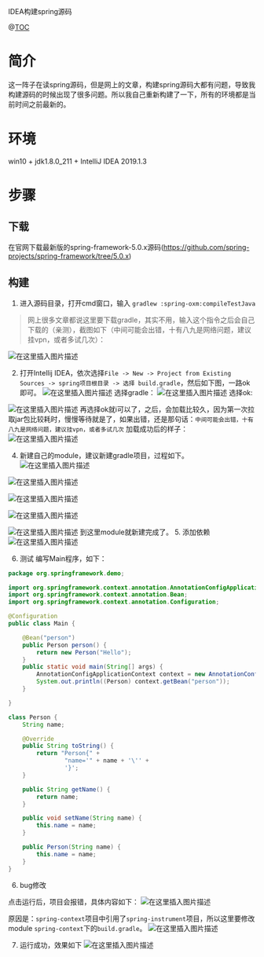 IDEA构建spring源码

@[TOC](WIN10下使用IDEA构建spring源码图文教程，亲测有效)
# 简介
这一阵子在读spring源码，但是网上的文章，构建spring源码大都有问题，导致我构建源码的时候出现了很多问题。所以我自己重新构建了一下，所有的环境都是当前时间之前最新的。

# 环境
win10 + jdk1.8.0_211 + IntelliJ IDEA 2019.1.3

# 步骤

## 下载
在官网下载最新版的spring-framework-5.0.x源码(https://github.com/spring-projects/spring-framework/tree/5.0.x)

## 构建

1. 进入源码目录，打开cmd窗口，输入 ```gradlew :spring-oxm:compileTestJava```
> 网上很多文章都说这里要下载gradle，其实不用，输入这个指令之后会自己下载的（亲测），截图如下（中间可能会出错，十有八九是网络问题，建议挂vpn，或者多试几次）：

![在这里插入图片描述](https://img-blog.csdnimg.cn/20190628225649272.png?x-oss-process=image/watermark,type_ZmFuZ3poZW5naGVpdGk,shadow_10,text_aHR0cHM6Ly9ibG9nLmNzZG4ubmV0L3FxXzM3OTc4MTMw,size_16,color_FFFFFF,t_70)

2. 打开Intellij IDEA，依次选择```File -> New -> Project from Existing Sources -> spring项目根目录 -> 选择 build.gradle```，然后如下图，一路ok即可。
![在这里插入图片描述](https://img-blog.csdnimg.cn/20190628225809975.png?x-oss-process=image/watermark,type_ZmFuZ3poZW5naGVpdGk,shadow_10,text_aHR0cHM6Ly9ibG9nLmNzZG4ubmV0L3FxXzM3OTc4MTMw,size_16,color_FFFFFF,t_70)
选择gradle：
![在这里插入图片描述](https://img-blog.csdnimg.cn/20190628225933176.jpg?x-oss-process=image/watermark,type_ZmFuZ3poZW5naGVpdGk,shadow_10,text_aHR0cHM6Ly9ibG9nLmNzZG4ubmV0L3FxXzM3OTc4MTMw,size_16,color_FFFFFF,t_70)
选择ok:

![在这里插入图片描述](https://img-blog.csdnimg.cn/20190628230421309.jpg?x-oss-process=image/watermark,type_ZmFuZ3poZW5naGVpdGk,shadow_10,text_aHR0cHM6Ly9ibG9nLmNzZG4ubmV0L3FxXzM3OTc4MTMw,size_16,color_FFFFFF,t_70)
再选择ok就i可以了，之后，会加载比较久，因为第一次拉取jar包比较耗时，慢慢等待就是了，如果出错，还是那句话：`中间可能会出错，十有八九是网络问题，建议挂vpn，或者多试几次`
加载成功后的样子：
![在这里插入图片描述](https://img-blog.csdnimg.cn/2019062823055280.png?x-oss-process=image/watermark,type_ZmFuZ3poZW5naGVpdGk,shadow_10,text_aHR0cHM6Ly9ibG9nLmNzZG4ubmV0L3FxXzM3OTc4MTMw,size_16,color_FFFFFF,t_70)

4. 新建自己的module，建议新建gradle项目，过程如下。
![在这里插入图片描述](https://img-blog.csdnimg.cn/20190628230616126.png?x-oss-process=image/watermark,type_ZmFuZ3poZW5naGVpdGk,shadow_10,text_aHR0cHM6Ly9ibG9nLmNzZG4ubmV0L3FxXzM3OTc4MTMw,size_16,color_FFFFFF,t_70)

![在这里插入图片描述](https://img-blog.csdnimg.cn/20190628230622487.jpg?x-oss-process=image/watermark,type_ZmFuZ3poZW5naGVpdGk,shadow_10,text_aHR0cHM6Ly9ibG9nLmNzZG4ubmV0L3FxXzM3OTc4MTMw,size_16,color_FFFFFF,t_70)

![在这里插入图片描述](https://img-blog.csdnimg.cn/20190628230629917.jpg?x-oss-process=image/watermark,type_ZmFuZ3poZW5naGVpdGk,shadow_10,text_aHR0cHM6Ly9ibG9nLmNzZG4ubmV0L3FxXzM3OTc4MTMw,size_16,color_FFFFFF,t_70)

![在这里插入图片描述](https://img-blog.csdnimg.cn/20190628230638584.jpg?x-oss-process=image/watermark,type_ZmFuZ3poZW5naGVpdGk,shadow_10,text_aHR0cHM6Ly9ibG9nLmNzZG4ubmV0L3FxXzM3OTc4MTMw,size_16,color_FFFFFF,t_70)

![在这里插入图片描述](https://img-blog.csdnimg.cn/20190628230646199.png?x-oss-process=image/watermark,type_ZmFuZ3poZW5naGVpdGk,shadow_10,text_aHR0cHM6Ly9ibG9nLmNzZG4ubmV0L3FxXzM3OTc4MTMw,size_16,color_FFFFFF,t_70)
到这里module就新建完成了。
5. 添加依赖
![在这里插入图片描述](https://img-blog.csdnimg.cn/20190628230708806.png?x-oss-process=image/watermark,type_ZmFuZ3poZW5naGVpdGk,shadow_10,text_aHR0cHM6Ly9ibG9nLmNzZG4ubmV0L3FxXzM3OTc4MTMw,size_16,color_FFFFFF,t_70)

6. 测试
编写Main程序，如下：
```java
package org.springframework.demo;

import org.springframework.context.annotation.AnnotationConfigApplicationContext;
import org.springframework.context.annotation.Bean;
import org.springframework.context.annotation.Configuration;

@Configuration
public class Main {

	@Bean("person")
	public Person person() {
		return new Person("Hello");
	}
	public static void main(String[] args) {
		AnnotationConfigApplicationContext context = new AnnotationConfigApplicationContext(Main.class);
		System.out.println((Person) context.getBean("person"));
	}

}

class Person {
	String name;

	@Override
	public String toString() {
		return "Person{" +
				"name='" + name + '\'' +
				'}';
	}

	public String getName() {
		return name;
	}

	public void setName(String name) {
		this.name = name;
	}

	public Person(String name) {
		this.name = name;
	}
}
```

6. bug修改

点击运行后，项目会报错，具体内容如下：
![在这里插入图片描述](https://img-blog.csdnimg.cn/20190628230753766.png?x-oss-process=image/watermark,type_ZmFuZ3poZW5naGVpdGk,shadow_10,text_aHR0cHM6Ly9ibG9nLmNzZG4ubmV0L3FxXzM3OTc4MTMw,size_16,color_FFFFFF,t_70)

原因是：`spring-context`项目中引用了`spring-instrument`项目，所以这里要修改module `spring-context`下的`build.gradle`。
![在这里插入图片描述](https://img-blog.csdnimg.cn/20190628230828424.jpg?x-oss-process=image/watermark,type_ZmFuZ3poZW5naGVpdGk,shadow_10,text_aHR0cHM6Ly9ibG9nLmNzZG4ubmV0L3FxXzM3OTc4MTMw,size_16,color_FFFFFF,t_70)

7. 运行成功，效果如下
![在这里插入图片描述](https://img-blog.csdnimg.cn/2019062823083756.png?x-oss-process=image/watermark,type_ZmFuZ3poZW5naGVpdGk,shadow_10,text_aHR0cHM6Ly9ibG9nLmNzZG4ubmV0L3FxXzM3OTc4MTMw,size_16,color_FFFFFF,t_70)
